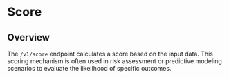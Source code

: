 # Score

## Overview
The `/v1/score` endpoint calculates a score based on the input data. This scoring mechanism is often used in risk assessment or predictive modeling scenarios to evaluate the likelihood of specific outcomes.

